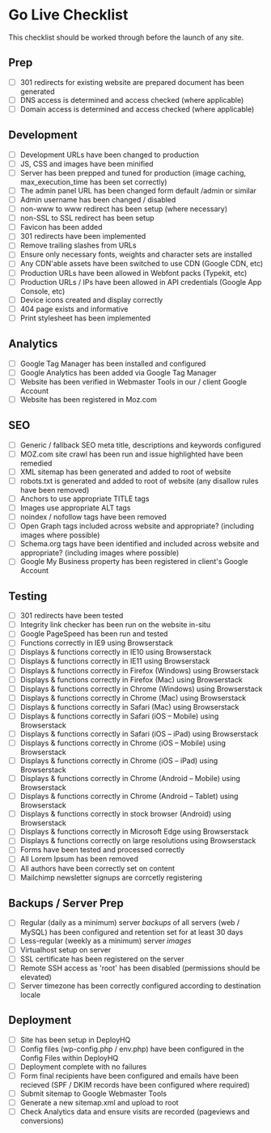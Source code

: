 # Go Live Checklist

This checklist should be worked through before the launch of any site.

## Prep
- [ ] 301 redirects for existing website are prepared document has been generated
- [ ] DNS access is determined and access checked (where applicable)
- [ ] Domain access is determined and access checked (where applicable)

## Development
- [ ] Development URLs have been changed to production
- [ ] JS, CSS and images have been minified
- [ ] Server has been prepped and tuned for production (image caching, max_execution_time has been set correctly)
- [ ] The admin panel URL has been changed form default /admin or similar
- [ ] Admin username has been changed / disabled
- [ ] non-www to www redirect has been setup (where necessary)
- [ ] non-SSL to SSL redirect has been setup
- [ ] Favicon has been added
- [ ] 301 redirects have been implemented
- [ ] Remove trailing slashes from URLs
- [ ] Ensure only necessary fonts, weights and character sets are installed
- [ ] Any CDN'able assets have been switched to use CDN (Google CDN, etc)
- [ ] Production URLs have been allowed in Webfont packs (Typekit, etc)
- [ ] Production URLs / IPs have been allowed in API credentials (Google App Console, etc)
- [ ] Device icons created and display correctly
- [ ] 404 page exists and informative
- [ ] Print stylesheet has been implemented

## Analytics
- [ ] Google Tag Manager has been installed and configured
- [ ] Google Analytics has been added via Google Tag Manager
- [ ] Website has been verified in Webmaster Tools in our / client Google Account
- [ ] Website has been registered in Moz.com

## SEO
- [ ] Generic / fallback SEO meta title, descriptions and keywords configured
- [ ] MOZ.com site crawl has been run and issue highlighted have been remedied
- [ ] XML sitemap has been generated and added to root of website
- [ ] robots.txt is generated and added to root of website (any disallow rules have been removed)
- [ ] Anchors to use appropriate TITLE tags
- [ ] Images use appropriate ALT tags
- [ ] noindex / nofollow tags have been removed
- [ ] Open Graph tags included across website and appropriate? (including images where possible)
- [ ] Schema.org tags have been identified and included across website and appropriate? (including images where possible)
- [ ] Google My Business property has been registered in client's Google Account

## Testing
- [ ] 301 redirects have been tested
- [ ] Integrity link checker has been run on the website in-situ
- [ ] Google PageSpeed has been run and tested
- [ ] Functions correctly in IE9 using Browserstack
- [ ] Displays & functions correctly in IE10 using Browserstack
- [ ] Displays & functions correctly in IE11 using Browserstack
- [ ] Displays & functions correctly in Firefox (Windows) using Browserstack
- [ ] Displays & functions correctly in Firefox (Mac) using Browserstack
- [ ] Displays & functions correctly in Chrome (Windows) using Browserstack
- [ ] Displays & functions correctly in Chrome (Mac) using Browserstack
- [ ] Displays & functions correctly in Safari (Mac) using Browserstack
- [ ] Displays & functions correctly in Safari (iOS – Mobile) using Browserstack
- [ ] Displays & functions correctly in Safari (iOS – iPad) using Browserstack
- [ ] Displays & functions correctly in Chrome (iOS – Mobile) using Browserstack
- [ ] Displays & functions correctly in Chrome (iOS – iPad) using Browserstack
- [ ] Displays & functions correctly in Chrome (Android – Mobile) using Browserstack
- [ ] Displays & functions correctly in Chrome (Android – Tablet) using Browserstack
- [ ] Displays & functions correctly in stock browser (Android) using Browserstack
- [ ] Displays & functions correctly in Microsoft Edge using Browserstack
- [ ] Displays & functions correctly on large resolutions using Browserstack
- [ ] Forms have been tested and processed correctly
- [ ] All Lorem Ipsum has been removed
- [ ] All authors have been correctly set on content
- [ ] Mailchimp newsletter signups are corrcetly registering

## Backups / Server Prep
- [ ] Regular (daily as a minimum) server *backups* of all servers (web / MySQL) has been configured and retention set for at least 30 days
- [ ] Less-regular (weekly as a minimum) server *images*
- [ ] Virtualhost setup on server
- [ ] SSL certificate has been registered on the server
- [ ] Remote SSH access as 'root' has been disabled (permissions should be elevated)
- [ ] Server timezone has been correctly configured according to destination locale

## Deployment
- [ ] Site has been setup in DeployHQ
- [ ] Config files (wp-config.php / env.php) have been configured in the Config Files within DeployHQ
- [ ] Deployment complete with no failures
- [ ] Form final recipients have been configured and emails have been recieved (SPF / DKIM records have been configured where required)
- [ ] Submit sitemap to Google Webmaster Tools
- [ ] Generate a new sitemap.xml and upload to root
- [ ] Check Analytics data and ensure visits are recorded (pageviews and conversions)
